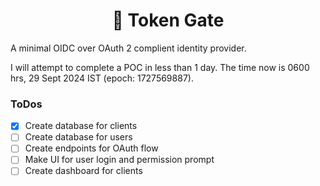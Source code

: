# <center>🔐 Token Gate<center/>

A minimal OIDC over OAuth 2 complient identity provider. 

I will attempt to complete a POC in less than 1 day. The time now is 0600 hrs, 29 Sept 2024 IST (epoch: 1727569887).

### ToDos
- [x] Create database for clients
- [ ] Create database for users
- [ ] Create endpoints for OAuth flow
- [ ] Make UI for user login and permission prompt
- [ ] Create dashboard for clients